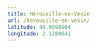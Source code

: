 ```yaml
---
title: Hérouville-en-Vexin
url: /herouville-en-vexin/
latitude: 49.0998904
longitude: 2.1280641
---
```

